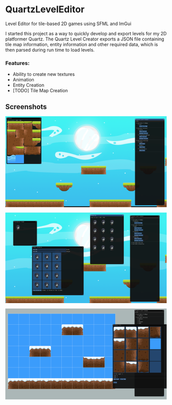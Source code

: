 # QuartzLevelEditor
Level Editor for tile-based 2D games using SFML and ImGui

I started this project as a way to quickly develop and export levels for my 2D platformer Quartz. The Quartz Level Creator exports a JSON file containing tile map information, entity information and other required data, which is then parsed during run time to load levels.

### Features:


- Ability to create new textures
- Animation
- Entity Creation
- [TODO] Tile Map Creation

## Screenshots

![sample.png](https://github.com/rishabhsinghvi/QuartzLevelEditor/blob/master/QuartzCreator/sample/sample.png)


![sample2.png](https://github.com/rishabhsinghvi/QuartzLevelEditor/blob/master/QuartzCreator/sample/sample2.PNG)


![sample3.png](https://github.com/rishabhsinghvi/QuartzLevelEditor/blob/master/QuartzCreator/sample/sample3.png)